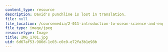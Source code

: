 ```yaml
---
content_type: resource
description: David's punchline is lost in translation.
file: null
file_location: /coursemedia/2-011-introduction-to-ocean-science-and-engineering-spring-2006/6d67af53986d1c03c0c0e72fa3b1e98b_IMG_1701.jpg
file_type: image/jpeg
resourcetype: Image
title: IMG_1701.jpg
uid: 6d67af53-986d-1c03-c0c0-e72fa3b1e98b
---
```

